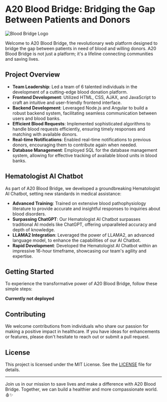 # A20 Blood Bridge: Bridging the Gap Between Patients and Donors

![Blood Bridge Logo](https://your-website.com/blood_bridge_logo.png)

Welcome to A20 Blood Bridge, the revolutionary web platform designed to bridge the gap between patients in need of blood and willing donors. A20 Blood Bridge is not just a platform; it's a lifeline connecting communities and saving lives.

## Project Overview

- **Team Leadership**: Led a team of 6 talented individuals in the development of a cutting-edge blood donation platform.
- **Frontend Development**: Utilized HTML, CSS, AJAX, and JavaScript to craft an intuitive and user-friendly frontend interface.
- **Backend Development**: Leveraged Node.js and Angular to build a robust backend system, facilitating seamless communication between users and blood banks.
- **Efficient Blood Requests**: Implemented sophisticated algorithms to handle blood requests efficiently, ensuring timely responses and matching with available donors.
- **Real-time Notifications**: Enabled real-time notifications to previous donors, encouraging them to contribute again when needed.
- **Database Management**: Employed SQL for the database management system, allowing for effective tracking of available blood units in blood banks.

## Hematologist AI Chatbot

As part of A20 Blood Bridge, we developed a groundbreaking Hematologist AI Chatbot, setting new standards in medical assistance:

- **Advanced Training**: Trained on extensive blood pathophysiology literature to provide accurate and insightful responses to inquiries about blood disorders.
- **Surpassing ChatGPT**: Our Hematologist AI Chatbot surpasses traditional AI models like ChatGPT, offering unparalleled accuracy and depth of knowledge.
- **LLAMA2 Integration**: Leveraged the power of LLAMA2, an advanced language model, to enhance the capabilities of our AI Chatbot.
- **Rapid Development**: Developed the Hematologist AI Chatbot within an impressive 16-hour timeframe, showcasing our team's agility and expertise.

## Getting Started

To experience the transformative power of A20 Blood Bridge, follow these simple steps:

**Currently not deployed**




## Contributing

We welcome contributions from individuals who share our passion for making a positive impact in healthcare. If you have ideas for enhancements or features, please don't hesitate to reach out or submit a pull request.

## License

This project is licensed under the MIT License. See the [LICENSE](LICENSE) file for details.

---

Join us in our mission to save lives and make a difference with A20 Blood Bridge. Together, we can build a healthier and more compassionate world. 🩸✨
